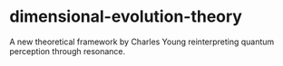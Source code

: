 # dimensional-evolution-theory
A new theoretical framework by Charles Young reinterpreting quantum perception through resonance.
